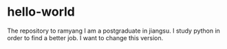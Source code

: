 # hello-world
The repository to ramyang
I am a postgraduate in jiangsu.
I study python in order to find a better job.
I want to change this version.
